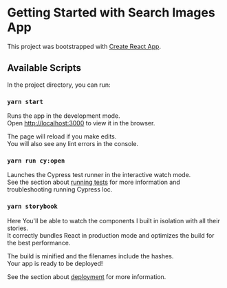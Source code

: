 # Getting Started with Search Images App

This project was bootstrapped with [Create React App](https://github.com/facebook/create-react-app).

## Available Scripts

In the project directory, you can run:

### `yarn start`

Runs the app in the development mode.\
Open [http://localhost:3000](http://localhost:3000) to view it in the browser.

The page will reload if you make edits.\
You will also see any lint errors in the console.

### `yarn run cy:open`

Launches the Cypress test runner in the interactive watch mode.\
See the section about [running tests](https://docs.cypress.io/guides/getting-started/installing-cypress) for more information and troubleshooting running Cypress loc.

### `yarn storybook`

Here You'll be able to watch the components I built in isolation with all their stories.\
It correctly bundles React in production mode and optimizes the build for the best performance.

The build is minified and the filenames include the hashes.\
Your app is ready to be deployed!

See the section about [deployment](https://facebook.github.io/create-react-app/docs/deployment) for more information.

